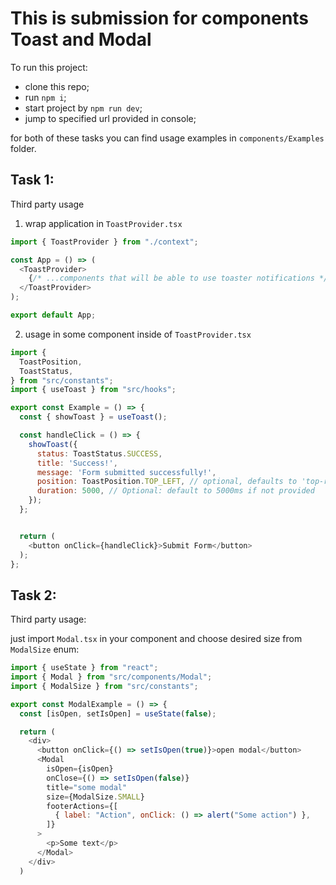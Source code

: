 # This is submission for components Toast and Modal

To run this project:

- clone this repo;
- run `npm i`;
- start project by `npm run dev`;
- jump to specified url provided in console;

for both of these tasks you can find usage examples in `components/Examples` folder.

## Task 1:

Third party usage

1. wrap application in `ToastProvider.tsx`

```js
import { ToastProvider } from "./context";

const App = () => (
  <ToastProvider>
    {/* ...components that will be able to use toaster notifications */}
  </ToastProvider>
);

export default App;
```

2. usage in some component inside of `ToastProvider.tsx`

```js
import {
  ToastPosition,
  ToastStatus,
} from "src/constants";
import { useToast } from "src/hooks";

export const Example = () => {
  const { showToast } = useToast();

  const handleClick = () => {
    showToast({
      status: ToastStatus.SUCCESS,
      title: 'Success!',
      message: 'Form submitted successfully!',
      position: ToastPosition.TOP_LEFT, // optional, defaults to 'top-right' 
      duration: 5000, // Optional: default to 5000ms if not provided
    });
  };


  return (
    <button onClick={handleClick}>Submit Form</button>
  );
};
```

## Task 2:

Third party usage:

just import `Modal.tsx` in your component and choose desired size from `ModalSize` enum:

```js
import { useState } from "react";
import { Modal } from "src/components/Modal";
import { ModalSize } from "src/constants";

export const ModalExample = () => {
  const [isOpen, setIsOpen] = useState(false);

  return (
    <div>
      <button onClick={() => setIsOpen(true)}>open modal</button>
      <Modal
        isOpen={isOpen}
        onClose={() => setIsOpen(false)}
        title="some modal"
        size={ModalSize.SMALL}
        footerActions={[
          { label: "Action", onClick: () => alert("Some action") },
        ]}
      >
        <p>Some text</p>
      </Modal>
    </div>
  )
```


